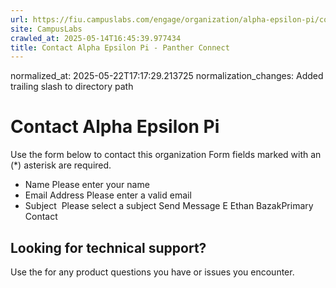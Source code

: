 ```yaml
---
url: https://fiu.campuslabs.com/engage/organization/alpha-epsilon-pi/contact/
site: CampusLabs
crawled_at: 2025-05-14T16:45:39.977434
title: Contact Alpha Epsilon Pi - Panther Connect
---
```

normalized_at: 2025-05-22T17:17:29.213725
normalization_changes: Added trailing slash to directory path

# Contact Alpha Epsilon Pi
Use the form below to contact this organization
Form fields marked with an (*) asterisk are required.
* Name
Please enter your name
* Email Address
Please enter a valid email
* Subject
​
Please select a subject
Send Message
E
Ethan BazakPrimary Contact
## Looking for technical support?
Use the for any product questions you have or issues you encounter.
